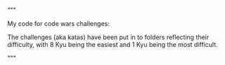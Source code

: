 """

My code for code wars challenges:

The challenges (aka katas) have been put in to folders  reflecting their difficulty, with 8 Kyu being the easiest and 1 Kyu being the most difficult.

"""

